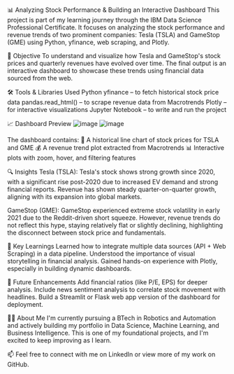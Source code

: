 📊 Analyzing Stock Performance & Building an Interactive Dashboard
This project is part of my learning journey through the IBM Data Science Professional Certificate.
It focuses on analyzing the stock performance and revenue trends of two prominent companies: Tesla (TSLA) and GameStop (GME) using Python, yfinance, web scraping, and Plotly.

🚀 Objective
To understand and visualize how Tesla and GameStop's stock prices and quarterly revenues have evolved over time.
The final output is an interactive dashboard to showcase these trends using financial data sourced from the web.

🛠️ Tools & Libraries Used
Python
yfinance – to fetch historical stock price data
pandas.read_html() – to scrape revenue data from Macrotrends
Plotly – for interactive visualizations
Jupyter Notebook – to write and run the project

📈 Dashboard Preview
![image](https://github.com/user-attachments/assets/28807663-1117-4711-ab3b-1de3b0262083)
![image](https://github.com/user-attachments/assets/8704aac4-5599-4e54-bbf6-32d138c424d4)

The dashboard contains:
📅 A historical line chart of stock prices for TSLA and GME
💰 A revenue trend plot extracted from Macrotrends
📊 Interactive plots with zoom, hover, and filtering features

🔍 Insights
Tesla (TSLA):
Tesla's stock shows strong growth since 2020, with a significant rise post-2020 due to increased EV demand and strong financial reports.
Revenue has shown steady quarter-on-quarter growth, aligning with its expansion into global markets.

GameStop (GME):
GameStop experienced extreme stock volatility in early 2021 due to the Reddit-driven short squeeze.
However, revenue trends do not reflect this hype, staying relatively flat or slightly declining, highlighting the disconnect between stock price and fundamentals.

📌 Key Learnings
Learned how to integrate multiple data sources (API + Web Scraping) in a data pipeline.
Understood the importance of visual storytelling in financial analysis.
Gained hands-on experience with Plotly, especially in building dynamic dashboards.

🧠 Future Enhancements
Add financial ratios (like P/E, EPS) for deeper analysis.
Include news sentiment analysis to correlate stock movement with headlines.
Build a Streamlit or Flask web app version of the dashboard for deployment.

👩‍💻 About Me
I'm currently pursuing a BTech in Robotics and Automation and actively building my portfolio in Data Science, Machine Learning, and Business Intelligence.
This is one of my foundational projects, and I'm excited to keep improving as I learn.

📫 Feel free to connect with me on LinkedIn or view more of my work on GitHub.




